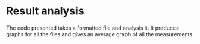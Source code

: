 # Result analysis

The code presented takes a formatted file and analysis it. It produces graphs for all the files and gives an average graph of all the measurements.
